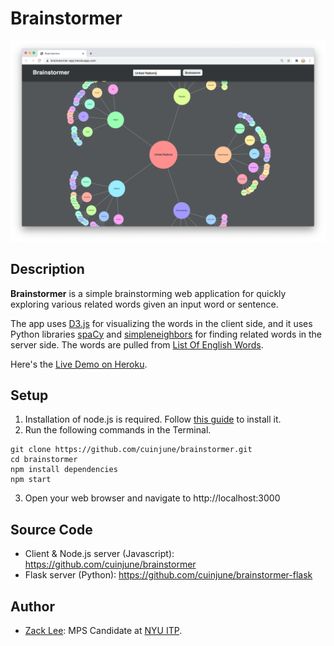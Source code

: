 # Brainstormer
<img src="screenshot.png" alt="screenshot" width="1000"/>

## Description

**Brainstormer** is a simple brainstorming web application for quickly exploring various related words given an input word or sentence.

The app uses [D3.js](https://d3js.org/) for visualizing the words in the client side, and it uses Python libraries [spaCy](https://spacy.io/) and [simpleneighbors](https://github.com/aparrish/simpleneighbors) for finding related words in the server side. The words are pulled from [List Of English Words](https://github.com/dwyl/english-words).

Here's the [Live Demo on Heroku](https://brainstormer-app.herokuapp.com/).

## Setup

1. Installation of node.js is required. Follow [this guide](https://github.com/itp-dwd/2020-spring/blob/master/guides/installing-nodejs.md) to install it.
2. Run the following commands in the Terminal.
```
git clone https://github.com/cuinjune/brainstormer.git
cd brainstormer
npm install dependencies
npm start
```
3. Open your web browser and navigate to http://localhost:3000

## Source Code
* Client & Node.js server (Javascript): https://github.com/cuinjune/brainstormer
* Flask server (Python): https://github.com/cuinjune/brainstormer-flask

## Author
* [Zack Lee](https://www.cuinjune.com/about): MPS Candidate at [NYU ITP](https://itp.nyu.edu).
